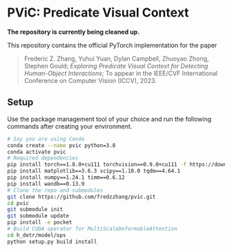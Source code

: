 # PViC: Predicate Visual Context

__The repository is currently being cleaned up.__

This repository contains the official PyTorch implementation for the paper
> Frederic Z. Zhang, Yuhui Yuan, Dylan Campbell, Zhuoyao Zhong, Stephen Gould; _Exploring Predicate Visual Context for Detecting Human-Object Interactions_; To appear in the IEEE/CVF International Conference on Computer Vision (ICCV), 2023.

## Setup

Use the package management tool of your choice and run the following commands after creating your environment. 

```bash
# Say you are using Conda
conda create --name pvic python=3.8
conda activate pvic
# Required dependencies
pip install torch==1.8.0+cu111 torchvision==0.9.0+cu111 -f https://download.pytorch.org/whl/torch_stable.html
pip install matplotlib==3.6.3 scipy==1.10.0 tqdm==4.64.1
pip install numpy==1.24.1 timm==0.6.12
pip install wandb==0.13.9
# Clone the repo and submodules
git clone https://github.com/fredzzhang/pvic.git
cd pvic
git submodule init
git submodule update
pip install -e pocket
# Build CUDA operator for MultiScaleDeformableAttention
cd h_detr/model/ops
python setup.py build install
```
